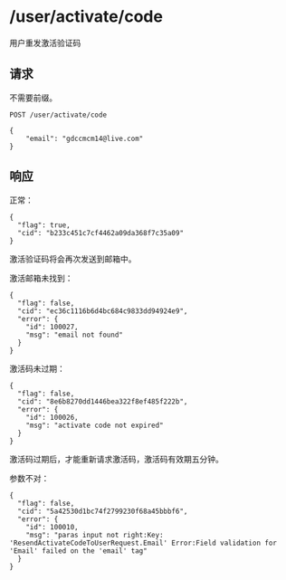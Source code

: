# /user/activate/code

用户重发激活验证码

## 请求

不需要前缀。

```
POST /user/activate/code

{
	"email": "gdccmcm14@live.com"
}
```

## 响应

正常：

```
{
  "flag": true,
  "cid": "b233c451c7cf4462a09da368f7c35a09"
}
```

激活验证码将会再次发送到邮箱中。

激活邮箱未找到：

```
{
  "flag": false,
  "cid": "ec36c1116b6d4bc684c9833dd94924e9",
  "error": {
    "id": 100027,
    "msg": "email not found"
  }
}
```

激活码未过期：

```
{
  "flag": false,
  "cid": "8e6b8270dd1446bea322f8ef485f222b",
  "error": {
    "id": 100026,
    "msg": "activate code not expired"
  }
}
```

激活码过期后，才能重新请求激活码，激活码有效期五分钟。

参数不对：

```
{
  "flag": false,
  "cid": "5a42530d1bc74f2799230f68a45bbbf6",
  "error": {
    "id": 100010,
    "msg": "paras input not right:Key: 'ResendActivateCodeToUserRequest.Email' Error:Field validation for 'Email' failed on the 'email' tag"
  }
}
```